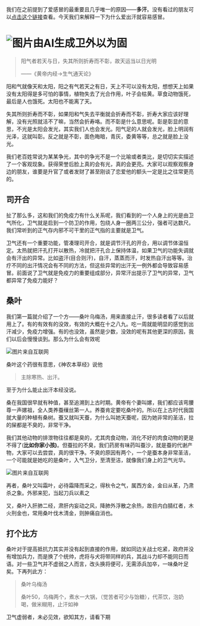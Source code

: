 我们在之前提到了爱感冒的最重要且几乎唯一的原因——**多汗**。没有看过的朋友可以[点击这个链接](https://mp.weixin.qq.com/mp/appmsgalbum?__biz=Mzg5MTU5MjI1MA==&action=getalbum&album_id=3211413424915365889&scene=173&subscene=227&sessionid=1707371360&enterid=1707371763&from_msgid=2247484110&from_itemidx=1&count=3&nolastread=1#wechat_redirect)查看。今天我们来解释一下为什么爱出汗就容易感冒。

# ![图片由AI生成](https://typare-1311038289.cos.ap-nanjing.myqcloud.com/uPic/DALL%C2%B7E%202024-02-08%2011.37.36%20-%20A%20portrait%20of%20a%20Chinese%20beauty%20from%20the%20Tang%20Dynasty,%20featuring%20long%20hair%20elegantly%20styled,%20large%20expressive%20eyes,%20and%20traditional%20makeup.%20The%20woman%20i-20240208113845406-20240208113909680.webp)卫外以为固

> 阳气者若天与日，失其所则折寿而不彰，故天运当以日光明
> 
> ——《黄帝内经→生气通天论》

阳和气就像天和太阳，阳之有气若天之有日，天上不可以没有太阳，想想天上如果没有太阳得是多可怕的事情，植物失去了光合作用，叶子会枯黄。草食动物饿死，最后是人也饿死。太阳也不能离了天。

失其所则折寿而不彰，如果阳和气失去平衡就会折寿而不彰，折寿大家应该好理解，没有光照就活不了嘛，当然会折寿咯。而不彰是什么意思呢。彰是彰显的意思，不光是太阳会发光，其实我们人也会发光。阳气足的人就会发光，脸上明润有光泽，这就叫彰。反之就是不彰，面色晦暗，青灰，委黄等等，总之就是脸上没光。

我们老百姓常说为某某争光，其中的争光不是一个比喻或者类比，是切切实实描述了一个客观现象。获得荣誉后脸上真的会有光，真的会更亮。大家可以观察观察身边的朋友，谁要是升官了或者发财了甚至刚谈了恋爱他的额头一定是比之往常更亮的。

## 司开合

扯了那么多，这和我们的免疫力有什么关系呢，我们看到的一个人身上的光是由卫气所化，卫气就是启到一个防卫的作用，包绕人身一圈两三公分，强者可达数尺。我们常听到的正气存内邪不可干里的正气指的主要就是卫气。

卫气还有一个重要功能，管凑理司开合，就是调节汗孔的开合，用以调节体温恒定。太热就把汗孔打开以散热，冷就把汗孔合上保持体温，如果卫气的功能失调就会有汗出的异常。比如盗汗(目合则汗)，自汗，蒸蒸而汗，时发热自汗出等等。治疗不同的出汗情况会有不同的方法，但这些异常的出汗无一例外都会导致容易感冒。前面说了卫气就是免疫力的重要组成部分，异常汗出提示了卫气的异常，卫气都异常了免疫力能好？

## 桑叶

我们第一篇就介绍了一个方——桑叶乌梅汤，用来直接止汗，很多读者看了以后就用上了。有的有效有的没效，有效的大概在十之八九。吃一周就能明显的感觉到出汗减少，免疫力增强。有的也没效，虽然是少数，没效的呢有其他更深的原因，我们以后会慢慢谈到。那么为什么会有效呢

![图片来自互联网](https://typare-1311038289.cos.ap-nanjing.myqcloud.com/uPic/vmuwbT.jpg)

桑叶这个药很有意思，《神农本草经》说他

> 主除寒热、出汗。

至于为什么能止出汗本经没说。

桑在我国很早就有种值，甚至追溯到上古时期。黄帝有个妻叫嫘，我们都应该弯腰尊一声嫘祖，全人类养蚕缫丝第一人。养蚕肯定要吃桑叶的。所以在上古时代我国就大量的种植有桑树。蚕又就叫天蚕，为什么叫她天蚕呢，因为她非常的圣洁，拉的屎都是不臭的，非常干净。

我们其他动物的排泄物往往都是臭的，尤其肉食动物，消化不好的肉食动物的更是不得了(**比如你家小孩)**。但蚕拉的不臭，我们药房有味药叫蚕沙，就是蚕的代谢产物，大家可以去尝尝，真的很干净。不臭的原因有两个，一个是蚕本身非常圣洁，一个可能就是她吃的是桑叶，入气卫分，至清至洁，就像我们身上的卫气光华。

![图片来自互联网](https://typare-1311038289.cos.ap-nanjing.myqcloud.com/uPic/5xK072.jpg)

再者，桑叶又叫霜叶，必待霜降而采之，得秋令之气，属西方金，金曰从革，乃肃杀之象。外邪来犯，当起刀兵以素之

又，桑叶入肝肺二经，肃肝内妄动之风，降肺外浮散之余热，故目内白腈红者，木火刑金也，常用桑叶伐木清金，则肿痛自消也。

## 打个比方

桑叶对于提高抵抗力其实并没有起到直接的作用，就如同边关战士吃紧，政府并没有增加兵力，而是换了个统帅，虎将与犬将带同样的兵，其战斗力却不能同日而语。对一些卫气并不虚弱之人而言，改头换将便可，无需添兵加卒，一味桑叶足矣。下再列此方：

> 桑叶乌梅汤
> 
> 桑叶50，乌梅两个，煮水一大锅，（觉苦者可少与饴糖），代茶饮，泡奶喝，做米糊用，止汗如神

卫气虚弱者，未必见效，欲知其方，请看下期
